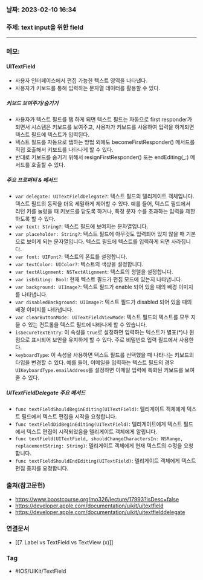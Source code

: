 ### 날짜: 2023-02-10 16:34

### 주제: text input을 위한 field
---
### 메모: 
#### UITextField
- 사용자 인터페이스에서 편집 가능한 텍스트 영역을 나타낸다. 
- 사용자가 키보드를 통해 입력하는 문자열 데이터를 활용할 수 있다. 
##### 키보드 보여주기/숨기기
- 사용자가 텍스트 필드를 탭 하게 되면 텍스트 필드는 자동으로 first responder가 되면서 시스템은 키보드를 보여주고, 사용자가 키보드를 사용하여 입력을 하게되면 텍스트 필드에 텍스트가 입력된다. 
- 텍스트 필드를 자동으로 탭하는 방법 외에도 becomeFirstResponder() 메서드를 직접 호출해서 키보드를 나타나게 할 수 있다. 
- 반대로 키보드를 숨기기 위해서 resignFirstResponder() 또는 endEditing(\_:) 메서드를 호출할 수 있다. 
##### 주요 프로퍼티 & 메서드 
-   `var delegate: UITextFieldDelegate?`: 텍스트 필드의 델리게이트 객체입니다. 텍스트 필드의 동작을 더욱 세밀하게 제어할 수 있다. 예를 들어, 텍스트 필드에서 리턴 키를 눌렀을 때 키보드를 닫도록 하거나, 특정 문자 수를 초과하는 입력을 제한하도록 할 수 있다.
-   `var text: String?`: 텍스트 필드에 보여지는 문자열입니다.
-   `var placeholder: String?`: 텍스트 필드에 아무것도 입력되어 있지 않을 때 기본으로 보이게 되는 문자열입니다. 텍스트 필드에 텍스트를 입력하게 되면 사라집니다.
-   `var font: UIFont?`: 텍스트의 폰트를 설정합니다.
-   `var textColor: UIColor?`: 텍스트의 색상을 설정합니다.
-   `var textAlignment: NSTextAlignment`: 텍스트의 정렬을 설정합니다.
-   `var isEditing: Bool`: 현재 텍스트 필드가 편집 모드에 있는지 나타냅니다.
-   `var background: UIImage?`: 텍스트 필드가 enable 되어 있을 때의 배경 이미지를 나타냅니다.
-   `var disabledBackground: UIImage?`: 텍스트 필드가 disabled 되어 있을 때의 배경 이미지를 나타냅니다.
-   `var clearButtonMode: UITextFieldViewMode`: 텍스트 필드의 텍스트를 모두 지울 수 있는 컨트롤을 텍스트 필드에 나타나게 할 수 있습니다.
- `isSecureTextEntry`: 이 속성을 `true`로 설정하면 입력하는 텍스트가 별표(\*)나 원점으로 표시되어 보안을 유지하게 할 수 있다. 주로 비밀번호 입력 필드에서 사용한다. 
- `keyboardType`: 이 속성을 사용하면 텍스트 필드를 선택했을 때 나타나는 키보드의 타입을 변경할 수 있다. 예를 들어, 이메일을 입력하는 텍스트 필드의 경우 `UIKeyboardType.emailAddress`를 설정하면 이메일 입력에 특화된 키보드를 보여줄 수 있다. 
##### UITextFieldDelegate 주요 메서드
-   `func textFieldShouldBeginEditing(UITextField)`: 델리게이트 객체에게 텍스트 필드에서 텍스트 편집을 시작을 요청합니다.
-   `func textFieldDidBeginEditing(UITextField)`: 델리게이트에게 텍스트 필드에서 텍스트 편집이 시작되었음을 델리게이트 객체에게 알립니다.
-   `func textField(UITextField, shouldChangeCharactersIn: NSRange, replacementString: String)`: 델리게이트 객체에게 현재 텍스트의 수정을 요청합니다.
-   `func textFieldShouldEndEditing(UITextField)`: 델리게이트 객체에게 텍스트 편집 중지를 요청합니다.

### 출처(참고문헌) 
- https://www.boostcourse.org/mo326/lecture/17993?isDesc=false
- https://developer.apple.com/documentation/uikit/uitextfield
- https://developer.apple.com/documentation/uikit/uitextfielddelegate

### 연결문서 
- [[7. Label vs TextField vs TextView (x)]]

### Tag
- #IOS/UIKit/TextField 